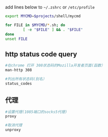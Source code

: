 add  lines below to `~/.zshrc` or `/etc/profile`

```bash
export MYCMD=$projects/shell/mycmd

for FILE in $MYCMD/*.sh; do
		[ -e "$FILE" ] && . "$FILE"
done
unset FILE
```

## http status code query

```bash
#在chrome 打开 308状态码的Mozilla开发者页面(函数）
man-http 308

#列出所有状态码(别名）
status_codes

```

## 代理

```bash
#设置代理(1085端口的socks5代理)
proxy

#取消代理
unproxy

```
